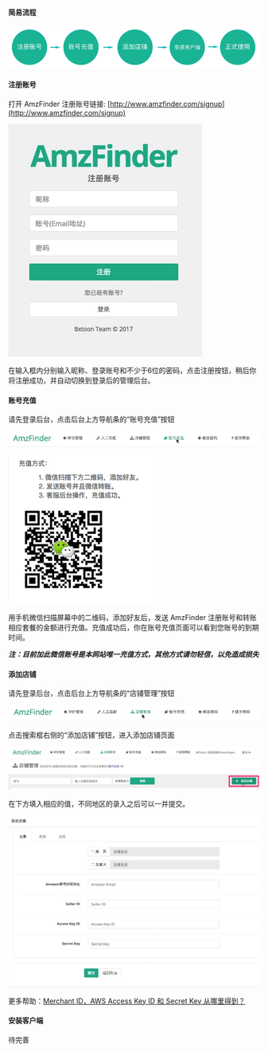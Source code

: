 #### 简易流程

![流程](img/start.png)

#### 注册账号

打开 AmzFinder 注册账号链接: [http://www.amzfinder.com/signup](http://www.amzfinder.com/signup)

![注册界面](img/siginup.png)

在输入框内分别输入昵称、登录账号和不少于6位的密码，点击注册按钮，稍后你将注册成功，并自动切换到登录后的管理后台。

#### 账号充值

请先登录后台，点击后台上方导航条的“账号充值”按钮

![充值](img/recharge.png)

![充值](img/recharge_qrcode.png)

用手机微信扫描屏幕中的二维码，添加好友后，发送 AmzFinder 注册账号和转账相应套餐的金额进行充值。充值成功后，你在账号充值页面可以看到您账号的到期时间。

***注：目前加此微信账号是本网站唯一充值方式，其他方式请勿轻信，以免造成损失***

#### 添加店铺

请先登录后台，点击后台上方导航条的“店铺管理”按钮

![添加店铺](img/store.png)

点击搜索框右侧的“添加店铺”按钮，进入添加店铺页面

![添加店铺按钮](img/create_store_btn.png)

在下方填入相应的值，不同地区的录入之后可以一并提交。

![添加店铺表单](img/creat_store_form.png)

更多帮助：[Merchant ID，AWS Access Key ID 和 Secret Key 从哪里得到？](other.md#merchant-idaws-access-key-id-secret-key)

#### 安装客户端

待完善





